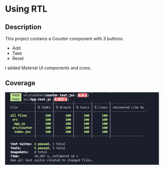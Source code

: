 # Using RTL

## Description

This project contains a Counter component with 3 buttons:

- Add
- Take
- Reset

I added Material UI components and icons.

## Coverage

![Image](./src/main/coverage.PNG)

